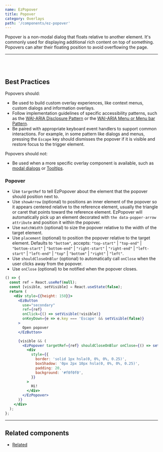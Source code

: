 ```yaml
---
name: EzPopover
title: Popover
category: Overlays
path: '/components/ez-popover'
---
```


Popover is a non-modal dialog that floats relative to another element. It's commonly used for displaying additional rich content on top of something. Popovers can alter their floating position to avoid overflowing the page.

---

<EzAlert
  headline="Heads up!"
  tagline="EzPopover is a low-level building block for building more complex interactions like context menus, custom dialogs and information overlays. Additional care should be taken to ensure the interactions you are building are accessible, in particular, when handling user events, key presses and focus."
  use="info"
/>

<br/>
<br/>

## Best Practices

Popovers should:

- Be used to build custom overlay experiences, like context menus, custom dialogs and information overlays.
- Follow implementation guidelines of specific accessibility patterns, such as the [WAI-ARIA Disclosure Pattern](https://www.w3.org/TR/wai-aria-practices/#disclosure) or the [WAI-ARIA Menu or Menu bar Pattern](https://www.w3.org/TR/wai-aria-practices/#menu).
- Be paired with appropriate keyboard event handlers to support common interactions. For example, in some pattern like dialogs and menus, pressing the `Escape` key should dismisses the popover if it is visible and restore focus to the trigger element.

Popovers should not:

- Be used when a more specific overlay component is available, such as [modal dialogs](/components/ez-modal) or [Tooltips](/components/components/ez-tooltip).

### Popover

- Use `targetRef` to tell EzPopover about the element that the popover should position next to.
- Use `showArrow` (optional) to positions an inner element of the popover so it appears centered relative to the reference element, usually the triangle or caret that points toward the reference element. EzPopover will automatically pick up an element decorated with `the data-popper-arrow attribute` and position it within the popover.
- Use `matchWidth` (optional) to size the popover relative to the width of the target element.
- Use `placement` (optional) to position the popover relative to the target element. Defaults to `"bottom"`, accepts: `"top-start"` | `"top-end"` | `"bottom-start"` | `"bottom-end"` | `"right-start"` | `"right-end"` | `"left-start"` | `"left-end"` | `"top"` | `"bottom"` | `"right"` | `"left"`.
- Use `shouldCloseOnBlur` (optional) to automatically call `onClose` when the user clicks away from the popover.
- Use `onClose` (optional) to be notified when the popover closes.

```jsx
() => {
  const ref = React.useRef(null);
  const [visible, setVisible] = React.useState(false);
  return (
    <div style={{height: 150}}>
      <EzButton
        use="secondary"
        ref={ref}
        onClick={() => setVisible(!visible)}
        onKeyDown={e => e.key === 'Escape' && setVisible(false)}
      >
        Open popover
      </EzButton>

      {visible && (
        <EzPopover targetRef={ref} shouldCloseOnBlur onClose={() => setVisible(false)}>
          <div
            style={{
              border: 'solid 1px hsla(0, 0%, 0%, 0.25)',
              boxShadow: '0px 2px 10px hsla(0, 0%, 0%, 0.25)',
              padding: 20,
              background: '#f0f0f0',
            }}
          >
            Hi!
          </div>
        </EzPopover>
      )}
    </div>
  );
};
```

---

## Related components

- [Related](/components/ez-related)
